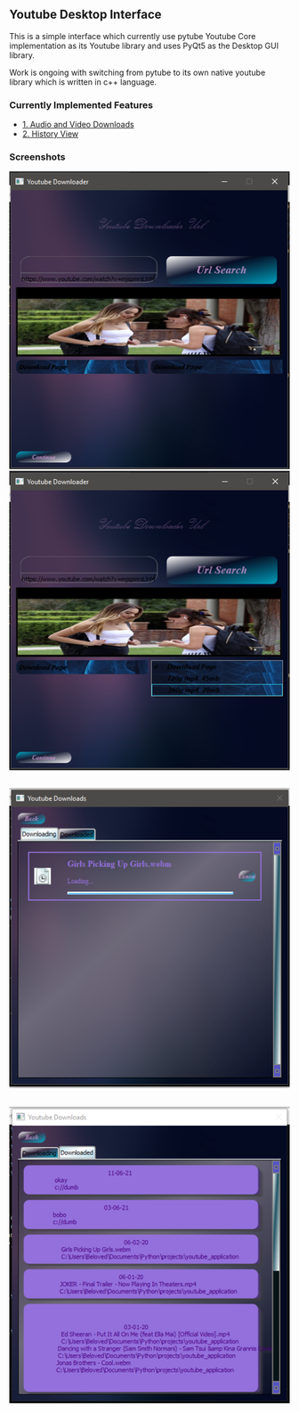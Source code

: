 
## Youtube Desktop Interface

This is a simple interface which currently use pytube Youtube Core implementation
as its Youtube library and uses PyQt5 as the Desktop GUI library.

Work is ongoing with switching from pytube to its own native youtube 
library which is written in c++ language.

### Currently Implemented Features
* [1. Audio and Video Downloads](#download)
* [2. History View](#history)

### Screenshots

![Main View](preview/1.png)
![Main View 2](preview/2.png)

## <a id="download"></a>
![Download](preview/3.png)
## <a id="history"></a>
![History](preview/4.png)